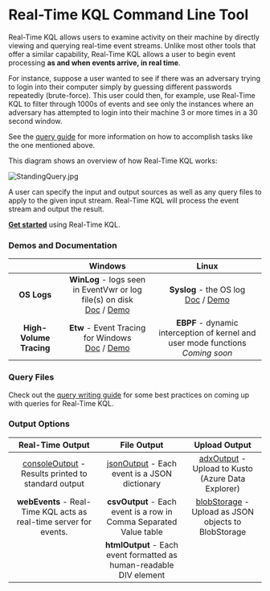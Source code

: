 # Real-Time KQL Command Line Tool

Real-Time KQL allows users to examine activity on their machine by directly viewing and querying real-time event streams. Unlike most other tools that offer a similar capability, Real-Time KQL allows a user to begin event processing **as and when events arrive, in real time**.

For instance, suppose a user wanted to see if there was an adversary trying to login into their computer simply by guessing different passwords repeatedly (brute-force). This user could then, for example, use Real-Time KQL to filter through 1000s of events and see only the instances where an adversary has attempted to login into their machine 3 or more times in a 30 second window.

See the [query guide](QueryGuide.md) for more information on how to accomplish tasks like the one mentioned above.

This diagram shows an overview of how Real-Time KQL works:

![StandingQuery.jpg](StandingQuery.jpg)

A user can specify the input and output sources as well as any query files to apply to the given input stream. Real-Time KQL will process the event stream and output the result.

[**Get started**](GettingStarted.md) using Real-Time KQL.

### Demos and Documentation

|                         |                           Windows                            |                            Linux                             |
| :---------------------: | :----------------------------------------------------------: | :----------------------------------------------------------: |
|       **OS Logs**       | **WinLog** - logs seen in EventVwr or log file(s) on disk<br />[Doc](Winlog.md) / [Demo](https://youtu.be/GoTSuWPrkig) | **Syslog** - the OS log<br />[Doc](Syslog.md) / [Demo](https://youtu.be/kw6bSGolnpU) |
| **High-Volume Tracing** | **Etw** - Event Tracing for Windows<br />[Doc](Etw.md) / [Demo](https://youtu.be/1UOL1Sg7puQ) | **EBPF** - dynamic interception of kernel and user mode functions<br />*Coming soon* |



### Query Files

Check out the [query writing guide](QueryGuide.md) for some best practices on coming up with queries for Real-Time KQL.



### Output Options

|                       Real-Time Output                       |                         File Output                          |                        Upload Output                         |
| :----------------------------------------------------------: | :----------------------------------------------------------: | :----------------------------------------------------------: |
| [consoleOutput](RealTimeOutput.md#ConsoleOutput) - Results printed to standard output | [jsonOutput](FileOutput.md#JSONOutput) - Each event is a JSON dictionary | [adxOutput](UploadOutput.md#ADXOutput) - Upload to Kusto (Azure Data Explorer) |
| **webEvents** - Real-Time KQL acts as real-time server for events. | **csvOutput** - Each event is a row in Comma Separated Value table | [blobStorage](UploadOutput.md#BlobStorage) - Upload as JSON objects to BlobStorage |
|                                                              | **htmlOutput** - Each event formatted as human-readable DIV element |                                                              |